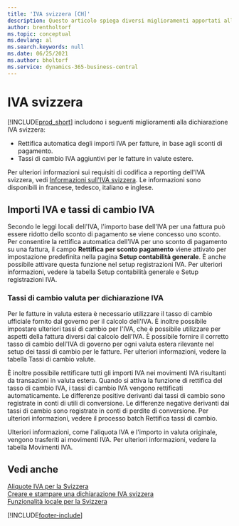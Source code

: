 ```yaml
---
title: 'IVA svizzera [CH]'
description: Questo articolo spiega diversi miglioramenti apportati alle funzionalità di dichiarazione IVA svizzera.
author: brentholtorf
ms.topic: conceptual
ms.devlang: al
ms.search.keywords: null
ms.date: 06/25/2021
ms.author: bholtorf
ms.service: dynamics-365-business-central
---
```

# IVA svizzera

[!INCLUDE[prod_short](../../includes/prod_short.md)] includono i seguenti miglioramenti alla dichiarazione IVA svizzera:  

- Rettifica automatica degli importi IVA per fatture, in base agli sconti di pagamento.  
- Tassi di cambio IVA aggiuntivi per le fatture in valute estere.  

Per ulteriori informazioni sui requisiti di codifica a reporting dell'IVA svizzera, vedi [Informazioni sull'IVA svizzera](https://www.estv.admin.ch/estv/en/home/value-added-tax.html). Le informazioni sono disponibili in francese, tedesco, italiano e inglese.  

## Importi IVA e tassi di cambio IVA

Secondo le leggi locali dell'IVA, l'importo base dell'IVA per una fattura può essere ridotto dello sconto di pagamento se viene concesso uno sconto. Per consentire la rettifica automatica dell'IVA per uno sconto di pagamento su una fattura, il campo **Rettifica per sconto pagamento** viene attivato per impostazione predefinita nella pagina **Setup contabilità generale**. È anche possibile attivare questa funzione nel setup registrazioni IVA. Per ulteriori informazioni, vedere la tabella Setup contabilità generale e Setup registrazioni IVA.  

### Tassi di cambio valuta per dichiarazione IVA 

Per le fatture in valuta estera è necessario utilizzare il tasso di cambio ufficiale fornito dal governo per il calcolo dell'IVA. È inoltre possibile impostare ulteriori tassi di cambio per l'IVA, che è possibile utilizzare per aspetti della fattura diversi dal calcolo dell'IVA. È possibile fornire il corretto tasso di cambio dell'IVA di governo per ogni valuta estera rilevante nel setup dei tassi di cambio per le fatture. Per ulteriori informazioni, vedere la tabella Tassi di cambio valute.  

È inoltre possibile rettificare tutti gli importi IVA nei movimenti IVA risultanti da transazioni in valuta estera. Quando si attiva la funzione di rettifica del tasso di cambio IVA, i tassi di cambio IVA vengono rettificati automaticamente. Le differenze positive derivanti dai tassi di cambio sono registrate in conti di utili di conversione. Le differenze negative derivanti dai tassi di cambio sono registrate in conti di perdite di conversione. Per ulteriori informazioni, vedere il processo batch Rettifica tassi di cambio.  

Ulteriori informazioni, come l'aliquota IVA e l'importo in valuta originale, vengono trasferiti ai movimenti IVA. Per ulteriori informazioni, vedere la tabella Movimenti IVA.  

## Vedi anche

[Aliquote IVA per la Svizzera](vat-rates-for-switzerland.md)   
[Creare e stampare una dichiarazione IVA svizzera](how-to-create-and-print-a-swiss-vat-statement.md)   
[Funzionalità locale per la Svizzera](switzerland-local-functionality.md)   


[!INCLUDE[footer-include](../../includes/footer-banner.md)]